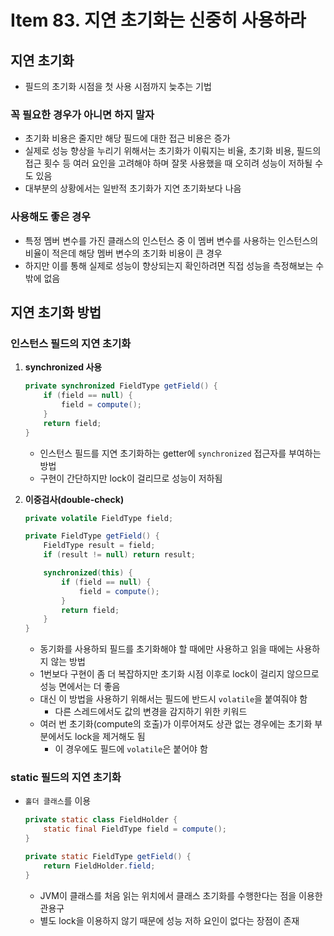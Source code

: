 # Item 83. 지연 초기화는 신중히 사용하라

## 지연 초기화

- 필드의 초기화 시점을 첫 사용 시점까지 늦추는 기법

### 꼭 필요한 경우가 아니면 하지 말자

- 초기화 비용은 줄지만 해당 필드에 대한 접근 비용은 증가
- 실제로 성능 향상을 누리기 위해서는 초기화가 이뤄지는 비율, 초기화 비용, 필드의 접근 횟수 등 여러 요인을 고려해야 하며 잘못 사용했을 때 오히려 성능이 저하될 수도 있음
- 대부분의 상황에서는 일반적 초기화가 지연 초기화보다 나음

### 사용해도 좋은 경우

- 특정 멤버 변수를 가진 클래스의 인스턴스 중 이 멤버 변수를 사용하는 인스턴스의 비율이 적은데 해당 멤버 변수의 초기화 비용이 큰 경우
- 하지만 이를 통해 실제로 성능이 향상되는지 확인하려면 직접 성능을 측정해보는 수밖에 없음

## 지연 초기화 방법

### 인스턴스 필드의 지연 초기화

1. **synchronized 사용**
    
    ```java
    private synchronized FieldType getField() {
    	if (field == null) {
    		field = compute();
    	}
    	return field;
    }
    ```
    
    - 인스턴스 필드를 지연 초기화하는 getter에 `synchronized` 접근자를 부여하는 방법
    - 구현이 간단하지만 lock이 걸리므로 성능이 저하됨
2. **이중검사(double-check)**
    
    ```java
    private volatile FieldType field;
    
    private FieldType getField() {
    	FieldType result = field;
    	if (result != null) return result;
    
    	synchronized(this) {
    		if (field == null) {
    			field = compute();
    		}
    		return field;
    	}
    }
    ```
    
    - 동기화를 사용하되 필드를 초기화해야 할 때에만 사용하고 읽을 때에는 사용하지 않는 방법
    - 1번보다 구현이 좀 더 복잡하지만 초기화 시점 이후로 lock이 걸리지 않으므로 성능 면에서는 더 좋음
    - 대신 이 방법을 사용하기 위해서는 필드에 반드시 `volatile`을 붙여줘야 함
        - 다른 스레드에서도 값의 변경을 감지하기 위한 키워드
    - 여러 번 초기화(compute의 호출)가 이루어져도 상관 없는 경우에는 초기화 부분에서도 lock을 제거해도 됨
        - 이 경우에도 필드에 `volatile`은 붙어야 함

### static 필드의 지연 초기화

- `홀더 클래스`를 이용
    
    ```java
    private static class FieldHolder {
    	static final FieldType field = compute();
    }
    
    private static FieldType getField() {
    	return FieldHolder.field;
    }
    ```
    
    - JVM이 클래스를 처음 읽는 위치에서 클래스 초기화를 수행한다는 점을 이용한 관용구
    - 별도 lock을 이용하지 않기 때문에 성능 저하 요인이 없다는 장점이 존재
